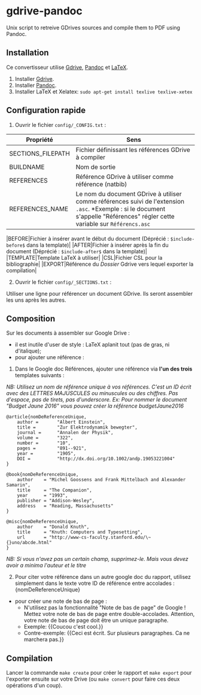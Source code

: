 # gdrive-pandoc
Unix script to retreive GDrives sources and compile them to PDF using Pandoc.

## Installation

Ce convertisseur utilise [Gdrive](https://github.com/prasmussen/gdrive), [Pandoc](http://pandoc.org/) et [LaTeX](https://fr.wikipedia.org/wiki/LaTeX).

1. Installer [Gdrive](https://github.com/prasmussen/gdrive).
2. Installer [Pandoc](http://pandoc.org/).
3. Installer LaTeX et Xelatex:
    `sudo apt-get install texlive texlive-xetex`

## Configuration rapide

1. Ouvrir le fichier `config/_CONFIG.txt` :

| Propriété  |  Sens |
|--------------|--------------|
| SECTIONS_FILEPATH  | Fichier définissant les références GDrive à compiler  |
| BUILDNAME  | Nom de sortie  |
| REFERENCES  |  Référence GDrive à utiliser comme référence (natbib) |
| REFERENCES_NAME  |  Le nom du document GDrive à utiliser comme références suivi de l'extension `.asc`. *Exemple : si le document s'appelle "Références" régler cette variable sur `Référencs.asc` |

|BEFORE|Fichier à insérer avant le début du document (Déprécié : `$include-before$` dans la template)|
|AFTER|Fichier à insérer après la fin du document (Déprécié : `$include-after$` dans la template)|
|TEMPLATE|Template LaTeX à utiliser|
|CSL|Fichier CSL pour la bibliographie| 
|EXPORT|Référence du *Dossier* Gdrive vers lequel exporter la compilation|

2. Ouvrir le fichier `config/_SECTIONS.txt` :

Utiliser une ligne pour référencer un document GDrive. Ils seront assembler les uns après les autres.

## Composition

Sur les documents à assembler sur Google Drive :

- il est inutile d'user de style : LaTeX aplanit tout (pas de gras, ni d'italique);
- pour ajouter une référence :

1. Dans le Google doc Références, ajouter une référence via **l'un des trois** templates suivants :

*NB: Utilisez un nom de référence unique à vos références. C'est un ID écrit avec des LETTRES MAJUSCULES ou minuscules ou des chiffres. Pas d'espace, pas de tirets, pas d'underscore. Ex: Pour nommer le document "Budget Jaune 2016" vous pouvez créer la référence budgetJaune2016*

```
@article{nomDeReferenceUnique,
    author =       "Albert Einstein",
    title =        "Zur Elektrodynamik bewegter",
    journal =      "Annalen der Physik",
    volume =       "322",
    number =       "10",
    pages =        "891--921",
    year =         "1905",
    DOI =          "http://dx.doi.org/10.1002/andp.19053221004"
}

@book{nomDeReferenceUnique,
    author    = "Michel Goossens and Frank Mittelbach and Alexander Samarin",
    title     = "The Companion",
    year      = "1993",
    publisher = "Addison-Wesley",
    address   = "Reading, Massachusetts"
}

@misc{nomDeReferenceUnique,
    author    = "Donald Knuth",
    title     = "Knuth: Computers and Typesetting",
    url       = "http://www-cs-faculty.stanford.edu/\~{}uno/abcde.html"
}
```

*NB: Si vous n'avez pas un certain champ, supprimez-le. Mais vous devez avoir a minima l'auteur et le titre*

2. Pour citer votre référence dans un autre google doc du rapport, utilisez simplement dans le texte votre ID de référence entre accolades : {nomDeReferenceUnique}

- pour créer une note de bas de page :
    - N'utilisez pas la fonctionnalité "Note de bas de page" de Google ! Mettez votre note de bas de page entre double-accolades. Attention, votre note de bas de page doit être un unique paragraphe.
    - Exemple: {{Coucou c'est cool.}}
    - Contre-exemple: {{Ceci est écrit.
    Sur plusieurs paragraphes.
    Ca ne marchera pas.}}


## Compilation

Lancer la commande `make create` pour créer le rapport et `make export` pour l'exporter ensuite sur votre Drive (ou `make convert` pour faire ces deux opérations d'un coup).

